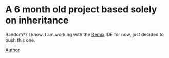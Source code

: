 # A 6 month old project based solely on inheritance

Random?? I know.
I am working with the [Remix](https://remix.ethereum.org/) IDE for now, just decided to push this one.

[Author](https://twitter.com/codestanley)
